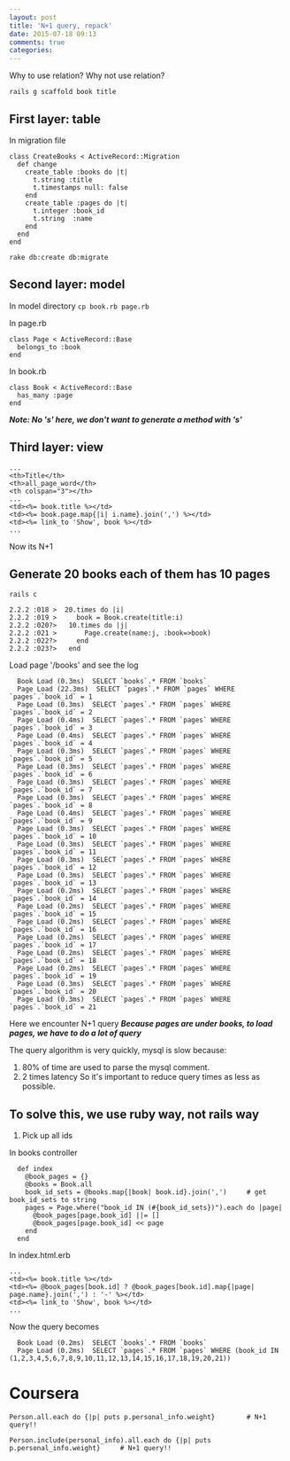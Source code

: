 ```yaml
---
layout: post
title: 'N+1 query, repack'
date: 2015-07-18 09:13
comments: true
categories: 
---
```

Why to use relation? Why not use relation?

`rails g scaffold book title`

## First layer: table
In migration file
```
class CreateBooks < ActiveRecord::Migration
  def change
    create_table :books do |t|
      t.string :title
      t.timestamps null: false
    end
    create_table :pages do |t|
      t.integer :book_id
      t.string  :name
    end
  end
end
```

`rake db:create db:migrate`

## Second layer: model
In model directory
`cp book.rb page.rb`

In page.rb
```
class Page < ActiveRecord::Base
  belongs_to :book
end
```

In book.rb
```
class Book < ActiveRecord::Base
  has_many :page
end
```
***Note: No 's' here, we don't want to generate a method with 's'***

## Third layer: view
```
...
<th>Title</th>
<th>all_page_word</th>
<th colspan="3"></th>
...
<td><%= book.title %></td>
<td><%= book.page.map{|i| i.name}.join(',') %></td>
<td><%= link_to 'Show', book %></td>
...
```
Now its N+1

## Generate 20 books each of them has 10 pages
`rails c`
```
2.2.2 :018 >  20.times do |i|
2.2.2 :019 >     book = Book.create(title:i)
2.2.2 :020?>   10.times do |j|
2.2.2 :021 >       Page.create(name:j, :book=>book)
2.2.2 :022?>     end
2.2.2 :023?>   end
```
Load page '/books' and see the log
```
  Book Load (0.3ms)  SELECT `books`.* FROM `books`
  Page Load (22.3ms)  SELECT `pages`.* FROM `pages` WHERE `pages`.`book_id` = 1
  Page Load (0.3ms)  SELECT `pages`.* FROM `pages` WHERE `pages`.`book_id` = 2
  Page Load (0.4ms)  SELECT `pages`.* FROM `pages` WHERE `pages`.`book_id` = 3
  Page Load (0.4ms)  SELECT `pages`.* FROM `pages` WHERE `pages`.`book_id` = 4
  Page Load (0.3ms)  SELECT `pages`.* FROM `pages` WHERE `pages`.`book_id` = 5
  Page Load (0.3ms)  SELECT `pages`.* FROM `pages` WHERE `pages`.`book_id` = 6
  Page Load (0.3ms)  SELECT `pages`.* FROM `pages` WHERE `pages`.`book_id` = 7
  Page Load (0.3ms)  SELECT `pages`.* FROM `pages` WHERE `pages`.`book_id` = 8
  Page Load (0.4ms)  SELECT `pages`.* FROM `pages` WHERE `pages`.`book_id` = 9
  Page Load (0.3ms)  SELECT `pages`.* FROM `pages` WHERE `pages`.`book_id` = 10
  Page Load (0.3ms)  SELECT `pages`.* FROM `pages` WHERE `pages`.`book_id` = 11
  Page Load (0.3ms)  SELECT `pages`.* FROM `pages` WHERE `pages`.`book_id` = 12
  Page Load (0.3ms)  SELECT `pages`.* FROM `pages` WHERE `pages`.`book_id` = 13
  Page Load (0.2ms)  SELECT `pages`.* FROM `pages` WHERE `pages`.`book_id` = 14
  Page Load (0.2ms)  SELECT `pages`.* FROM `pages` WHERE `pages`.`book_id` = 15
  Page Load (0.2ms)  SELECT `pages`.* FROM `pages` WHERE `pages`.`book_id` = 16
  Page Load (0.2ms)  SELECT `pages`.* FROM `pages` WHERE `pages`.`book_id` = 17
  Page Load (0.2ms)  SELECT `pages`.* FROM `pages` WHERE `pages`.`book_id` = 18
  Page Load (0.2ms)  SELECT `pages`.* FROM `pages` WHERE `pages`.`book_id` = 19
  Page Load (0.3ms)  SELECT `pages`.* FROM `pages` WHERE `pages`.`book_id` = 20
  Page Load (0.3ms)  SELECT `pages`.* FROM `pages` WHERE `pages`.`book_id` = 21
```
Here we encounter N+1 query
***Because pages are under books, to load pages, we have to do a lot of query***

The query algorithm is very quickly, mysql is slow because:
1. 80% of time are used to parse the mysql comment.
2. 2 times latency
So it's important to reduce query times as less as possible.

## To solve this, we use ruby way, not rails way
1. Pick up all ids

In books controller
```
  def index
    @book_pages = {}
    @books = Book.all
    book_id_sets = @books.map{|book| book.id}.join(',')		# get book_id_sets to string
    pages = Page.where("book_id IN (#{book_id_sets})").each do |page|
      @book_pages[page.book_id] ||= []
      @book_pages[page.book_id] << page
    end
  end
```
In index.html.erb
```
...
<td><%= book.title %></td>
<td><%= @book_pages[book.id] ? @book_pages[book.id].map{|page| page.name}.join(',') : '-' %></td>
<td><%= link_to 'Show', book %></td>
...
```
Now the query becomes
```
  Book Load (0.2ms)  SELECT `books`.* FROM `books`
  Page Load (0.2ms)  SELECT `pages`.* FROM `pages` WHERE (book_id IN (1,2,3,4,5,6,7,8,9,10,11,12,13,14,15,16,17,18,19,20,21))
```



# Coursera
```
Person.all.each do {|p| puts p.personal_info.weight}		# N+1 query!!

Person.include(personal_info).all.each do {|p| puts p.personal_info.weight}		# N+1 query!!
```


